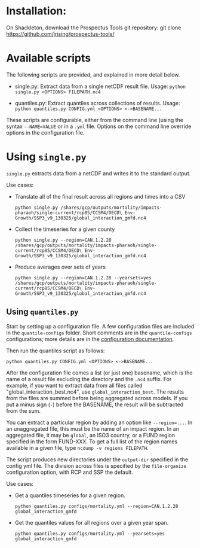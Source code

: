 # Installation:

On Shackleton, download the Prospectus Tools git repository:
git clone https://github.com/jrising/prospectus-tools/

# Available scripts

The following scripts are provided, and explained in more detail below.

- single.py: Extract data from a single netCDF result file.
  Usage: `python single.py <OPTIONS> FILEPATH.nc4`

- quantiles.py: Extract quantiles across collections of results.
  Usage: `python quantiles.py CONFIG.yml <OPTIONS> <->BASENAME...`

These scripts are configurable, either from the command line (using
the syntax `--NAME=VALUE` or in a `.yml` file.  Options on the command
line override options in the configuration file.

# Using `single.py`

`single.py` extracts data from a netCDF and writes it to the standard output.

Use cases:
- Translate all of the final result across all regions and times into a CSV

  `python single.py /shares/gcp/outputs/mortality/impacts-pharaoh/single-current/rcp85/CCSM4/OECD\ Env-Growth/SSP3_v9_130325/global_interaction_gmfd.nc4`
  
- Collect the timeseries for a given county

  `python single.py --region=CAN.1.2.28 /shares/gcp/outputs/mortality/impacts-pharaoh/single-current/rcp85/CCSM4/OECD\ Env-Growth/SSP3_v9_130325/global_interaction_gmfd.nc4`
  
- Produce averages over sets of years

  `python single.py --region=CAN.1.2.28 --yearsets=yes /shares/gcp/outputs/mortality/impacts-pharaoh/single-current/rcp85/CCSM4/OECD\ Env-Growth/SSP3_v9_130325/global_interaction_gmfd.nc4`

## Using `quantiles.py`

Start by setting up a configuration file.  A few configuration files
are included in the `quantile-configs` folder.  Short comments are in
the `quantile-configs` configurations; more details are in the
[configuration documentation](config-docs.md).

Then run the quantiles script as follows:

```
python quantiles.py CONFIG.yml <OPTIONS> <->BASENAME...
```

After the configuration file comes a list (or just one) basename,
which is the name of a result file excluding the directory and the
`.nc4` suffix.  For example, if you want to extract data from all
files called "global_interaction_best.nc4", use
`global_interaction_best`.  The results from the files are summed
before being aggregated across models.  If you put a minus sign (`-`)
before the BASENAME, the result will be subtracted from the sum.

You can extract a particular region by adding an option like
`--region=...`.  In an unaggregated file, this must be the name of an
impact region.  In an aggregated file, it may be `global`, an ISO3
country, or a FUND region specified in the form FUND-XXX.  To get a
full list of the region names available in a given file, type `ncdump
-v regions FILEPATH`.

The script produces new directories under the `output-dir` specified
in the config yml file.  The division across files is specified by the `file-organize` configuration option, with RCP and SSP the default.

Use cases:
- Get a quantiles timeseries for a given region.

  `python quantiles.py configs/mortality.yml --region=CAN.1.2.28 global_interaction_gmfd`

- Get the quantiles values for all regions over a given year span.

  `python quantiles.py configs/mortality.yml --yearsets=yes global_interaction_gmfd`
